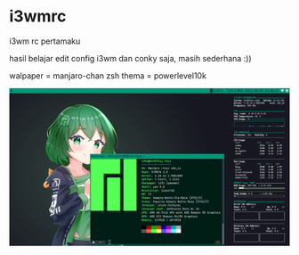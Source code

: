 # i3wmrc
i3wm rc pertamaku

hasil belajar edit config i3wm dan conky saja, masih sederhana :)) 

walpaper  = manjaro-chan
zsh thema = powerlevel10k

![Alt text](2021-08-01-233927_1366x768_scrot.png?raw=true "Title")
